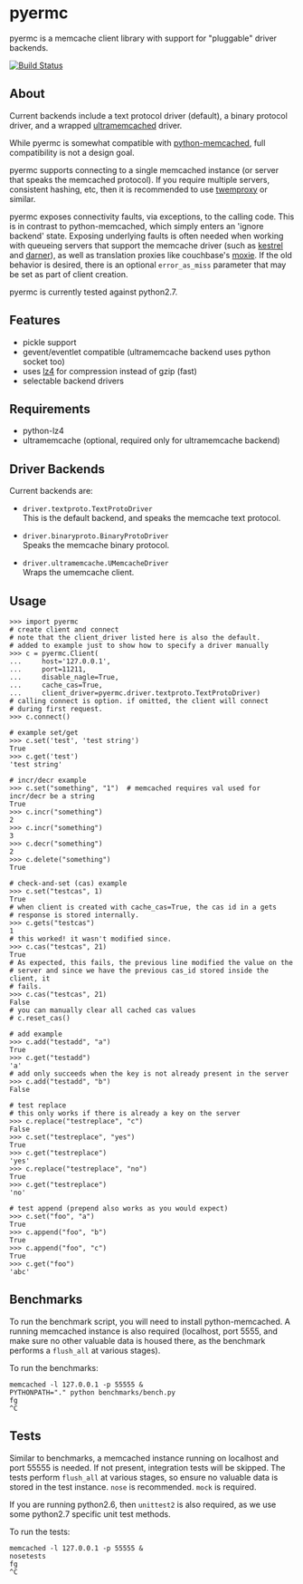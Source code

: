 pyermc
======

pyermc is a memcache client library with support for "pluggable" driver
backends.

[![Build Status](https://travis-ci.org/upsight/pyermc.png?branch=master)](https://travis-ci.org/upsight/pyermc)

## About

Current backends include a text protocol driver (default), a binary protocol
driver, and a wrapped [ultramemcached][1] driver.

While pyermc is somewhat compatible with [python-memcached][2], full
compatibility is not a design goal.

pyermc supports connecting to a single memcached instance (or server that
speaks the memcached protocol). If you require multiple servers, consistent
hashing, etc, then it is recommended to use [twemproxy][4] or similar.

pyermc exposes connectivity faults, via exceptions, to the calling code. This
is in contrast to python-memcached, which simply enters an 'ignore backend'
state. Exposing underlying faults is often needed when working with queueing
servers that support the memcache driver (such as [kestrel][5] and
[darner][6]), as well as translation proxies like couchbase's [moxie][7]. If
the old behavior is desired, there is an optional `error_as_miss` parameter
that may be set as part of client creation.

pyermc is currently tested against python2.7.

## Features

*   pickle support
*   gevent/eventlet compatible (ultramemcache backend uses python socket too)
*   uses [lz4][3] for compression instead of gzip (fast)
*   selectable backend drivers

## Requirements

*   python-lz4
*   ultramemcache (optional, required only for ultramemcache backend)

## Driver Backends

Current backends are:

*   `driver.textproto.TextProtoDriver`  
    This is the default backend, and speaks the memcache text protocol.

*   `driver.binaryproto.BinaryProtoDriver`  
    Speaks the memcache binary protocol.


*   `driver.ultramemcache.UMemcacheDriver`  
    Wraps the umemcache client.

## Usage

    >>> import pyermc
    # create client and connect
    # note that the client_driver listed here is also the default.
    # added to example just to show how to specify a driver manually
    >>> c = pyermc.Client(
    ...     host='127.0.0.1',
    ...     port=11211,
    ...     disable_nagle=True,
    ...     cache_cas=True,
    ...     client_driver=pyermc.driver.textproto.TextProtoDriver)
    # calling connect is option. if omitted, the client will connect
    # during first request.
    >>> c.connect()

    # example set/get
    >>> c.set('test', 'test string')
    True
    >>> c.get('test')
    'test string'

    # incr/decr example
    >>> c.set("something", "1")  # memcached requires val used for incr/decr be a string
    True
    >>> c.incr("something")
    2
    >>> c.incr("something")
    3
    >>> c.decr("something")
    2
    >>> c.delete("something")
    True

    # check-and-set (cas) example
    >>> c.set("testcas", 1)
    True
    # when client is created with cache_cas=True, the cas id in a gets
    # response is stored internally.
    >>> c.gets("testcas")
    1
    # this worked! it wasn't modified since.
    >>> c.cas("testcas", 21)
    True
    # As expected, this fails, the previous line modified the value on the
    # server and since we have the previous cas_id stored inside the client, it
    # fails.
    >>> c.cas("testcas", 21)
    False
    # you can manually clear all cached cas values
    # c.reset_cas()

    # add example
    >>> c.add("testadd", "a")
    True
    >>> c.get("testadd")
    'a'
    # add only succeeds when the key is not already present in the server
    >>> c.add("testadd", "b")
    False

    # test replace
    # this only works if there is already a key on the server
    >>> c.replace("testreplace", "c")
    False
    >>> c.set("testreplace", "yes")
    True
    >>> c.get("testreplace")
    'yes'
    >>> c.replace("testreplace", "no")
    True
    >>> c.get("testreplace")
    'no'

    # test append (prepend also works as you would expect)
    >>> c.set("foo", "a")
    True
    >>> c.append("foo", "b")
    True
    >>> c.append("foo", "c")
    True
    >>> c.get("foo")
    'abc'


## Benchmarks

To run the benchmark script, you will need to install python-memcached. A
running memcached instance is also required (localhost, port 5555, and make
sure no other valuable data is housed there, as the benchmark performs a
`flush_all` at various stages).

To run the benchmarks:

    memcached -l 127.0.0.1 -p 55555 &
    PYTHONPATH="." python benchmarks/bench.py
    fg
    ^C

## Tests

Similar to benchmarks, a memcached instance running on localhost and port 55555
is needed. If not present, integration tests will be skipped. The tests perform
`flush_all` at various stages, so ensure no valuable data is stored in the test
instance. `nose` is recommended. `mock` is required.

If you are running python2.6, then `unittest2` is also required, as we use some
python2.7 specific unit test methods.

To run the tests:

    memcached -l 127.0.0.1 -p 55555 &
    nosetests
    fg
    ^C

[1]: https://github.com/esnme/ultramemcache
[2]: http://www.tummy.com/Community/software/python-memcached/
[3]: https://github.com/steeve/python-lz4
[4]: https://github.com/twitter/twemproxy
[5]: robey.github.com/kestrel/
[6]: https://github.com/wavii/darner
[7]: https://github.com/couchbase/moxi
